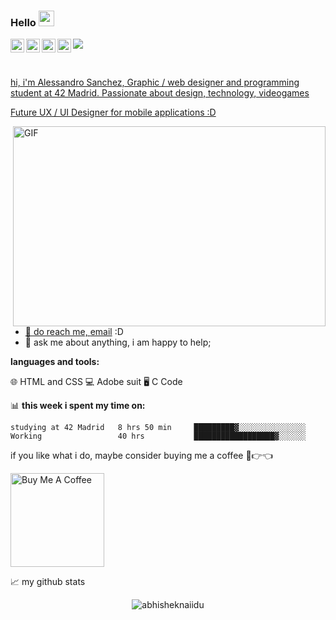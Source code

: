 ### Hello  <img src="https://media.giphy.com/media/hvRJCLFzcasrR4ia7z/giphy.gif" width="25px">
<a href="https://twitter.com/aljesg">
  <img align="left" alt="Alessandro Sanchez | Twitter" width="22px" src="https://raw.githubusercontent.com/peterthehan/peterthehan/master/assets/twitter.svg" />
</a>
<a href="https://www.linkedin.com/in/alessandro-jesus-sánchez-gamberini-4a405412b/">
  <img align="left" alt="Aljesaga's LinkedIN" width="22px" src="https://raw.githubusercontent.com/peterthehan/peterthehan/master/assets/linkedin.svg" />
</a>
<a href="https://open.spotify.com/user/alejesaga1?si=8462062b902b432e">
  <img align="left" alt="Alesaga's Spotify" width="22px" src="https://raw.githubusercontent.com/peterthehan/peterthehan/master/assets/spotify.svg" />
</a>
<a href="https://www.behance.net/aljesaga?tracking_source=search_users_recommended%7CAlessandro%20sanchez">
  <img align="left" alt="Aljesaga Behance" width="22px" src="https://raw.githubusercontent.com/peterthehan/peterthehan/master/assets/behance.svg" />

![](https://visitor-badge.glitch.me/badge?page_id=aljesaga.aljesaga)

<br />

hi, i'm Alessandro Sanchez, Graphic / web designer and programming student at 42 Madrid. Passionate about design, technology, videogames

Future UX / UI Designer for mobile applications :D


  <img align="right" alt="GIF" src="https://github.com/abhisheknaiidu/abhisheknaiidu/blob/master/code.gif?raw=true" width="500" height="320" />
  
- 💼 do reach me, [email](alejesaga1@gmail.com) :D
- 💬 ask me about anything, i am happy to help;

**languages and tools:**  

🌐 HTML and CSS
💻 Adobe suit
🖥️ C Code


📊 **this week i spent my time on:**
<!--START_SECTION:waka-->
```text
studying at 42 Madrid   8 hrs 50 min     █████████▓░░░░░░░░░░░░░░░
Working                 40 hrs           ██████████████████▓░░░░░░
```
<!--END_SECTION:waka-->

if you like what i do, maybe consider buying me a coffee 🥺👉👈

<a href="https://www.buymeacoffee.com/abhisheknaiidu" target="_blank"><img src="https://cdn.buymeacoffee.com/buttons/v2/default-red.png" alt="Buy Me A Coffee" width="150" ></a>

<!-- TODO-IST:END -->


📈 my github stats

<p align="center"> <img src="https://github-readme-stats.vercel.app/api?username=aljesaga&show_icons=true&theme=gotham" alt="abhisheknaiidu" />



